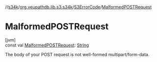 //[s34k](../../../index.md)/[org.veupathdb.lib.s3.s34k](../index.md)/[S3ErrorCode](index.md)/[MalformedPOSTRequest](-malformed-p-o-s-t-request.md)

# MalformedPOSTRequest

[jvm]\
const val [MalformedPOSTRequest](-malformed-p-o-s-t-request.md): [String](https://kotlinlang.org/api/latest/jvm/stdlib/kotlin/-string/index.html)

The body of your POST request is not well-formed multipart/form-data.
